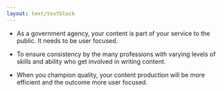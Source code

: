 ```yaml
---
layout: text/textblock
---
```


- As a government agency, your content is part of your service to the public. It needs to be user focused.

- To ensure consistency by the many professions with varying levels of skills and ability who get involved in writing content.

- When you champion quality, your content production will be more efficient and the outcome more user focused.
